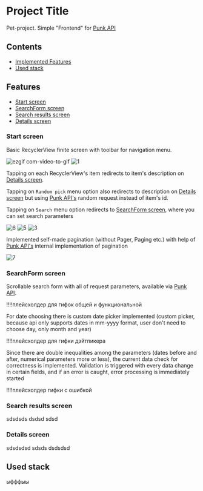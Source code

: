 # Project Title

Pet-project. Simple "Frontend" for [Punk API](https://punkapi.com/documentation/v2)


## Contents

 - [Implemented Features](#Features)
 - [Used stack](#Used-stack)


## Features

- [Start screen](#Start-screen)
- [SearchForm screen](#SearchForm-screen)
- [Search results screen](#Search-results-screen)
- [Details screen](#Details-screen)


### Start screen
Basic RecyclerView finite screen with toolbar for navigation menu.

![ezgif com-video-to-gif](https://github.com/tireks/Summer_intensive_beers/assets/33616425/d5749f49-376a-4a82-bcb6-50f5ecbab032) 
![1](https://github.com/tireks/Summer_intensive_beers/assets/33616425/4a85345a-4ff4-487a-8841-8cac35711155)

Tapping on each RecyclerView's item redirects to item's description on [Details screen](#Details-screen).


Tapping on `Random pick` menu option also redirects to description on [Details screen](#Details-screen) but using [Punk API's](https://punkapi.com/documentation/v2) random request instead of item's id.


Tapping on `Search` menu option redirects to [SearchForm screen](#SearchForm-screen), where you can set search parameters

![6](https://github.com/tireks/Summer_intensive_beers/assets/33616425/4956669f-70af-486b-8b9d-e15ae898512d)
![5](https://github.com/tireks/Summer_intensive_beers/assets/33616425/d5bd2d93-1bf8-43ac-bbcc-453268da82e0)
![3](https://github.com/tireks/Summer_intensive_beers/assets/33616425/772da2d2-d35d-4ed1-b122-e432b5dc87f6)


Implemented self-made pagination (without Pager, Paging etc.) with help of [Punk API's](https://punkapi.com/documentation/v2) internal implementation of pagination

![7](https://github.com/tireks/Summer_intensive_beers/assets/33616425/119f9a2c-d360-4453-ab90-d62754d9919a)


### SearchForm screen
Scrollable search form with all of request parameters, available via [Punk API](https://punkapi.com/documentation/v2). 

!!!!плейсхолдер для гифок общей и функциональной

For date choosing there is custom date picker implemented (custom picker, because api only supports dates in mm-yyyy format, user don't need to choose day, only month and year)

!!!!плейсхолдер для гифки дэйтпикера

Since there are double inequalities among the parameters (dates before and after, numerical parameters more or less), the current data check for correctness is implemented. Validation is triggered with every data change in certain fields, and if an error is caught, error processing is immediately started

!!!!плейсхолдер гифки с ошибкой

### Search results screen
sdsdsds
dsdsd
sdsd

### Details screen
sdsdsdsd
sdsds
dsdsdsd

## Used stack
ыфффыы
